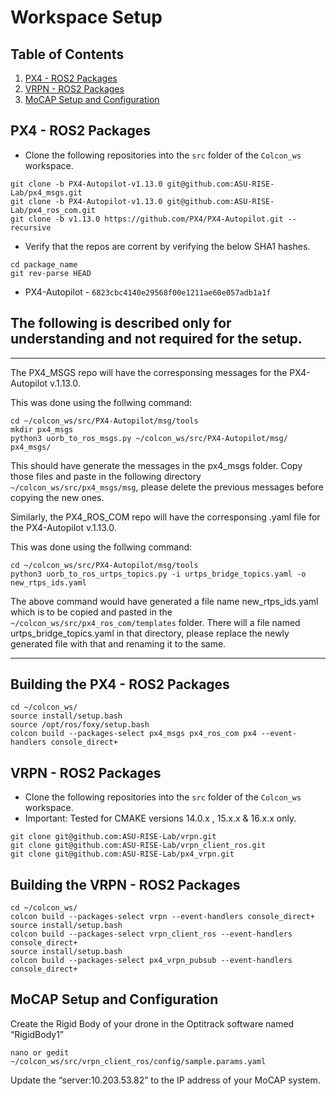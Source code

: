 # Workspace Setup

## Table of Contents
1. [PX4 - ROS2 Packages](#px4---ros2-packages)
2. [VRPN - ROS2 Packages](#vrpn---ros2-packages)
3. [MoCAP Setup and Configuration](#mocap-setup-and-configuration)

## **PX4 - ROS2 Packages**

- Clone the following repositories into the `src` folder of the `Colcon_ws` workspace.

```
git clone -b PX4-Autopilot-v1.13.0 git@github.com:ASU-RISE-Lab/px4_msgs.git
git clone -b PX4-Autopilot-v1.13.0 git@github.com:ASU-RISE-Lab/px4_ros_com.git
git clone -b v1.13.0 https://github.com/PX4/PX4-Autopilot.git --recursive
```

- Verify that the repos are corrent by verifying the below SHA1 hashes.

```
cd package_name
git rev-parse HEAD
```
- PX4-Autopilot - `6823cbc4140e29568f00e1211ae60e057adb1a1f`

<!-- - PX4_MSGS - `7f89976091235579633935b7ccaab68b2debbe19`

- PX4_ROS_COM - `1562ff30d56b7ba26e4d2436724490f900cc2375` -->

## The following is described only for understanding and not required for the setup.

------------------------------------------------------------------------------------------

The PX4_MSGS repo will have the corresponsing messages for the PX4-Autopilot v.1.13.0. 

This was done using the follwing command:

```
cd ~/colcon_ws/src/PX4-Autopilot/msg/tools
mkdir px4_msgs
python3 uorb_to_ros_msgs.py ~/colcon_ws/src/PX4-Autopilot/msg/ px4_msgs/
```
This should have generate the messages in the px4_msgs folder. Copy those files and paste in the following directory `~/colcon_ws/src/px4_msgs/msg`, please delete the previous messages before copying the new ones.  

Similarly, the PX4_ROS_COM repo will have the corresponsing .yaml file for the PX4-Autopilot v.1.13.0.

This was done using the follwing command:
    
```
cd ~/colcon_ws/src/PX4-Autopilot/msg/tools
python3 uorb_to_ros_urtps_topics.py -i urtps_bridge_topics.yaml -o new_rtps_ids.yaml
```
The above command would have generated a file name new_rtps_ids.yaml which is to be copied and pasted in the `~/colcon_ws/src/px4_ros_com/templates` folder. There will a file named urtps_bridge_topics.yaml in that directory, please replace the newly generated file with that and renaming it to the same. 

------------------------------------------------------------------------------------------

## Building the PX4 - ROS2 Packages

```
cd ~/colcon_ws/
source install/setup.bash
source /opt/ros/foxy/setup.bash
colcon build --packages-select px4_msgs px4_ros_com px4 --event-handlers console_direct+
```

## **VRPN - ROS2 Packages**

- Clone the following repositories into the `src` folder of the `Colcon_ws` workspace.
- Important: Tested for CMAKE versions 14.0.x , 15.x.x & 16.x.x only.
```
git clone git@github.com:ASU-RISE-Lab/vrpn.git
git clone git@github.com:ASU-RISE-Lab/vrpn_client_ros.git
git clone git@github.com:ASU-RISE-Lab/px4_vrpn.git
```
## Building the VRPN - ROS2 Packages

```
cd ~/colcon_ws/
colcon build --packages-select vrpn --event-handlers console_direct+
source install/setup.bash
colcon build --packages-select vrpn_client_ros --event-handlers console_direct+
source install/setup.bash
colcon build --packages-select px4_vrpn_pubsub --event-handlers console_direct+
```

## **MoCAP Setup and Configuration**

Create the Rigid Body of your drone in the Optitrack software named “RigidBody1”

`nano or gedit ~/colcon_ws/src/vrpn_client_ros/config/sample.params.yaml`

Update the “server:10.203.53.82” to the IP address of your MoCAP system.

